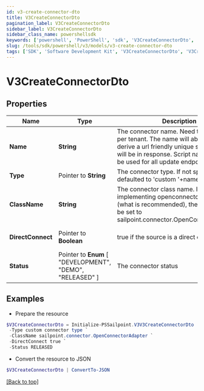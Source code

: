 ```yaml
---
id: v3-create-connector-dto
title: V3CreateConnectorDto
pagination_label: V3CreateConnectorDto
sidebar_label: V3CreateConnectorDto
sidebar_class_name: powershellsdk
keywords: ['powershell', 'PowerShell', 'sdk', 'V3CreateConnectorDto', 'V3CreateConnectorDto'] 
slug: /tools/sdk/powershell/v3/models/v3-create-connector-dto
tags: ['SDK', 'Software Development Kit', 'V3CreateConnectorDto', 'V3CreateConnectorDto']
---
```



# V3CreateConnectorDto

## Properties

Name | Type | Description | Notes
------------ | ------------- | ------------- | -------------
**Name** |  **String** | The connector name. Need to be unique per tenant. The name will able be used to derive a url friendly unique scriptname that will be in response. Script name can then be used for all update endpoints | [required]
**Type** |  Pointer to **String** | The connector type. If not specified will be defaulted to 'custom '+name | [optional] 
**ClassName** |  **String** | The connector class name. If you are implementing openconnector standard (what is recommended), then this need to be set to sailpoint.connector.OpenConnectorAdapter | [required]
**DirectConnect** |  Pointer to **Boolean** | true if the source is a direct connect source | [optional] [default to $true]
**Status** |  Pointer to  **Enum** [  "DEVELOPMENT",    "DEMO",    "RELEASED" ] | The connector status | [optional] 

## Examples

- Prepare the resource
```powershell
$V3CreateConnectorDto = Initialize-PSSailpoint.V3V3CreateConnectorDto  -Name custom connector `
 -Type custom connector type `
 -ClassName sailpoint.connector.OpenConnectorAdapter `
 -DirectConnect true `
 -Status RELEASED
```

- Convert the resource to JSON
```powershell
$V3CreateConnectorDto | ConvertTo-JSON
```


[[Back to top]](#) 


